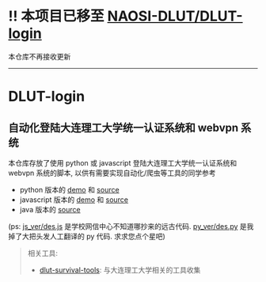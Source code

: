 # !! 本项目已移至 [NAOSI-DLUT/DLUT-login](https://github.com/NAOSI-DLUT/DLUT-login)
本仓库不再接收更新

---

# DLUT-login
## 自动化登陆大连理工大学统一认证系统和 webvpn 系统

本仓库存放了使用 python 或 javascript 登陆大连理工大学统一认证系统和 webvpn 系统的脚本, 以供有需要实现自动化/爬虫等工具的同学参考

- python 版本的 [demo](./demo.py) 和 [source](./py_ver/__init__.py)
- javascript 版本的 [demo](./demo.js) 和 [source](./js_ver/index.js)
- java 版本的 [source](./java_ver/DesEncryptUtils.java)

(ps: [js_ver/des.js](./js_ver/des.js) 是学校网信中心不知道哪抄来的远古代码. [py_ver/des.py](./py_ver/des.py) 是我掉了大把头发人工翻译的 py 代码. 求求您点个星吧)

> 相关工具: 
> - [dlut-survival-tools](https://github.com/BeautyYuYanli/dlut-survival-tools): 与大连理工大学相关的工具收集
